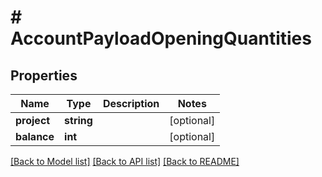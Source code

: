 # # AccountPayloadOpeningQuantities

## Properties

Name | Type | Description | Notes
------------ | ------------- | ------------- | -------------
**project** | **string** |  | [optional]
**balance** | **int** |  | [optional]

[[Back to Model list]](../../README.md#models) [[Back to API list]](../../README.md#endpoints) [[Back to README]](../../README.md)
